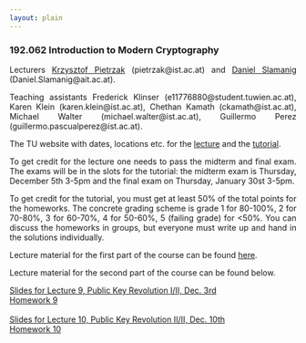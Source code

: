 ```yaml
--- 
layout: plain
--- 
```


<h3>192.062 Introduction to Modern Cryptography</h3>

<p style="text-align:justify;">Lecturers <a href="http://pub.ist.ac.at/crypto/" target="_blank">Krzysztof Pietrzak</a> (pietrzak@ist.ac.at) and <a href="https://danielslamanig.info" target="_blank">Daniel Slamanig</a> (Daniel.Slamanig@ait.ac.at). 
</p>


<p style="text-align:justify;">Teaching assistants Frederick Klinser (e11776880@student.tuwien.ac.at), Karen Klein (karen.klein@ist.ac.at), Chethan Kamath (ckamath@ist.ac.at), Michael Walter (michael.walter@ist.ac.at), Guillermo Perez (guillermo.pascualperez@ist.ac.at).</p> 

<p style="text-align:justify;">The TU website with dates, locations etc. for the <a href="https://tiss.tuwien.ac.at/course/courseDetails.xhtml?dswid=3463&dsrid=417&courseNr=192062&semester=2019W" target="_blank">lecture</a> and the <a href="hhttps://tiss.tuwien.ac.at/course/courseDetails.xhtml?dswid=3593&dsrid=246&courseNr=192063">tutorial</a>.</p>

<p style="text-align:justify;">To get credit for the lecture one needs to pass the midterm and final exam. 
The exams will be in the slots for the tutorial: the midterm exam is Thursday, December 5th 3-5pm and the final exam on Thursday, January 30st 3-5pm.</p>

<p style="text-align:justify;">To get credit for the tutorial, you must get at least 50% of the total points for the homeworks. The concrete grading scheme is grade 1 for 80-100%, 2 for 70-80%, 3 for 60-70%, 4 for 50-60%, 5 (failing grade) for &lt;50%. You can discuss the homeworks in groups, but everyone must write up and hand in the solutions individually.</p>

<p style="text-align:justify;">Lecture material for the first part of the course can be found <a href="http://pub.ist.ac.at/crypto/ModernCrypto19.html" target="_blank">here</a>.</p>

<p style="text-align:justify;">Lecture material for the second part of the course can be found below.</p>

<a href="https://danielslamanig.info/lectures/MC19_Lecture9.pdf">Slides for Lecture 9, Public Key Revolution I/II, Dec. 3rd</a> <br>
<a href="https://danielslamanig.info/lectures/ModernCrypto19Homework9.pdf">Homework 9</a><br><br>
<a href="https://danielslamanig.info/lectures/MC19_Lecture10.pdf">Slides for Lecture 10, Public Key Revolution II/II, Dec. 10th</a> <br>
<a href="https://danielslamanig.info/lectures/ModernCrypto19Homework10.pdf">Homework 10</a><br>	
